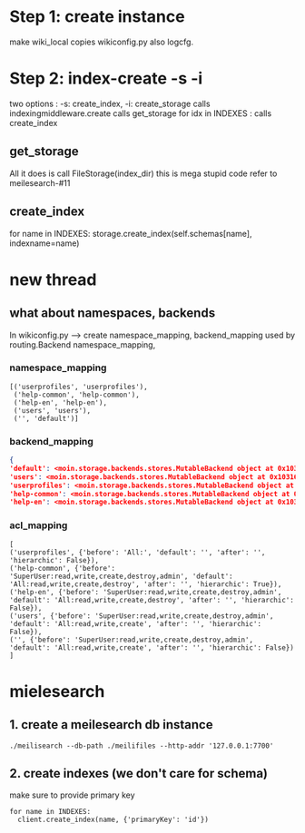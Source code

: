 # Step 1: create instance
make wiki_local
copies wikiconfig.py
also logcfg. 

# Step 2: index-create -s -i
two options : -s: create_index, -i: create_storage 
calls indexingmiddleware.create
calls get_storage
for idx in  INDEXES :
 calls create_index 
 
## get_storage 
All it does is call FileStorage(index_dir) 
this is mega stupid code 
refer to meilesearch-#11

## create_index
for name in INDEXES:
   storage.create_index(self.schemas[name], indexname=name)
            

# new thread
## what about namespaces, backends
In wikiconfig.py --> create namespace_mapping, backend_mapping
used by routing.Backend 
namespace_mapping, 

### namespace_mapping
```
[('userprofiles', 'userprofiles'), 
 ('help-common', 'help-common'), 
 ('help-en', 'help-en'), 
 ('users', 'users'), 
 ('', 'default')]
```
### backend_mapping
```json
{
'default': <moin.storage.backends.stores.MutableBackend object at 0x10316d1490>, 
'users': <moin.storage.backends.stores.MutableBackend object at 0x10316ecbd0>, 
'userprofiles': <moin.storage.backends.stores.MutableBackend object at 0x10316ecd50>, 
'help-common': <moin.storage.backends.stores.MutableBackend object at 0x10316eced0>, 
'help-en': <moin.storage.backends.stores.MutableBackend object at 0x10316ed050>}
```
### acl_mapping
```
[
('userprofiles', {'before': 'All:', 'default': '', 'after': '', 'hierarchic': False}), 
('help-common', {'before': 'SuperUser:read,write,create,destroy,admin', 'default': 'All:read,write,create,destroy', 'after': '', 'hierarchic': True}), 
('help-en', {'before': 'SuperUser:read,write,create,destroy,admin', 'default': 'All:read,write,create,destroy', 'after': '', 'hierarchic': False}), 
('users', {'before': 'SuperUser:read,write,create,destroy,admin', 'default': 'All:read,write,create', 'after': '', 'hierarchic': False}), 
('', {'before': 'SuperUser:read,write,create,destroy,admin', 'default': 'All:read,write,create', 'after': '', 'hierarchic': False})
]
```


# mielesearch 
## 1. create a meilesearch db instance
```
./meilisearch --db-path ./meilifiles --http-addr '127.0.0.1:7700'
```

## 2. create indexes (we don't care for schema) 
make sure to provide primary key 

```
for name in INDEXES:
  client.create_index(name, {'primaryKey': 'id'})
```



